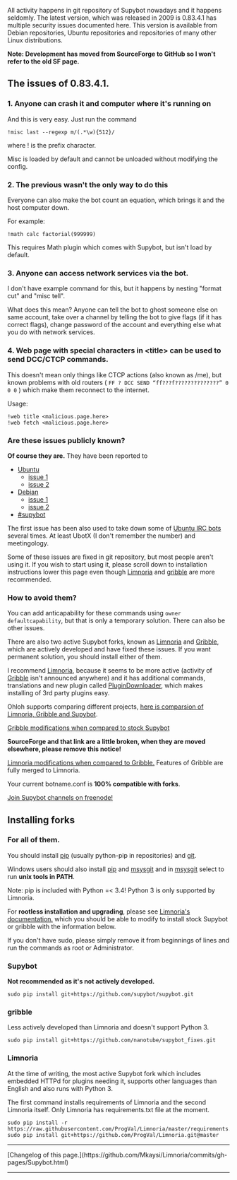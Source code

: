 <!DOCTYPE html>
<html>
<head>
<meta charset="UTF-8" />
<meta name="description" content="Supybot security issues," />
<meta name="keywords" content="Security,Issues,Supybot,crash,Debian,Ubuntu,IRC" />
<meta name="author" content="Mikaela Suomalainen" />
<link rel="canonical" href="https://mkaysi.github.io/limnoria/Supybot.html">
<title>Security issues of Supybot</title>
<link rel="stylesheet" type="text/css" href="css.css" />
<script>
(function(i,s,o,g,r,a,m){i['GoogleAnalyticsObject']=r;i[r]=i[r]||function(){
(i[r].q=i[r].q||[]).push(arguments)},i[r].l=1*new Date();a=s.createElement(o),
m=s.getElementsByTagName(o)[0];a.async=1;a.src=g;m.parentNode.insertBefore(a,m)
})(window,document,'script','//www.google-analytics.com/analytics.js','ga');
ga('create', 'UA-40171169-1', 'mkaysi.github.io');
ga('send', 'pageview');
</script>
</head>
<body>

All activity happens in git repository of Supybot nowadays and it happens 
seldomly. The latest version, which was released in 2009 is 0.83.4.1 
has multiple security issues documented here. This version is available 
from Debian repositories, Ubuntu repositories and repositories of many 
other Linux distributions.

**Note: Development has moved from SourceForge to GitHub so I won't refer 
to the old SF page.**

## The issues of 0.83.4.1.

### 1. Anyone can crash it and computer where it's running on

And this is very easy. Just run the command 

```
!misc last --regexp m/(.*\w){512}/
```

where ! is the prefix character.

Misc is loaded by default and cannot be unloaded without modifying the 
config.

### 2. The previous wasn't the only way to do this

Everyone can also make the bot count an equation, which brings it and the 
host computer down. 

For example:

```
!math calc factorial(999999)
```

This requires Math plugin which comes with Supybot, but isn't load by 
default.

### 3. Anyone can access network services via the bot.

I don't have example command for this, but it happens by nesting 
"format cut" and "misc tell". 

What does this mean? Anyone can tell the bot to ghost someone else on same 
account, take over a channel by telling the bot to give flags 
(if it has correct flags), change password of the account and everything 
else what you do with network services.

### 4. Web page with special characters in \<title\> can be used to send DCC/CTCP commands.

This doesn't mean only things like CTCP actions (also known as /me), 
but known problems with old routers ( `FF ? DCC SEND “ff???f??????????????” 0 0 0` ) 
which make them reconnect to the internet.

Usage:

```
!web title <malicious.page.here>
!web fetch <malicious.page.here>
```

### Are these issues publicly known?

**Of course they are.** They have been reported to

* [Ubuntu](https://ubuntu.com)
    * [issue 1](http://pad.lv/996947])
    * [issue 2](http://pad.lv/996950)
* [Debian](https://debian.org/)
    * [issue 1](https://bugs.debian.org/cgi-bin/bugreport.cgi?bug=672214)
    * [issue 2](https://bugs.debian.org/cgi-bin/bugreport.cgi?bug=672215)
* [#supybot](ircs://chat.freenode.net:6697/#supybot)


The first issue has been also used to take down some of 
[Ubuntu IRC bots](https://wiki.ubuntu.com/IRC/Bots) several times. 
At least UbotX (I don't remember the number) and meetingology.

Some of these issues are fixed in git repository, but most people aren't 
using it. If you wish to start using it, please scroll down to 
installation instructions lower this page even though [Limnoria] and 
[gribble] are more recommended.

### How to avoid them?

You can add anticapability for these commands using 
`owner defaultcapability`, but that is only a temporary solution. 
There can also be other issues.

There are also two active Supybot forks, known as [Limnoria] and 
[Gribble], which are actively developed and have fixed these issues. 
If you want permanent solution, you should install either of them.

I recommend [Limnoria], because it seems to be more active 
(activity of [Gribble] isn't announced anywhere) and it has additional 
commands, translations and new plugin called [PluginDownloader], which 
makes installing of 3rd party plugins easy. 

Ohloh supports comparing different projects, [here is comparsion of Limnoria, Gribble and Supybot](https://www.ohloh.net/p/compare?project_0=Limnoria&project_1=Gribble%3A+Support+Bottie&project_2=Supybot).

[Gribble modifications when compared to stock Supybot](https://sourceforge.net/p/gribble/wiki/Gribble_Project_Git_Repository/)

**SourceForge and that link are a little broken, when they are moved 
elsewhere, please remove this notice!**

[Limnoria modifications when compared to Gribble.](https://github.com/ProgVal/Limnoria/wiki/LGC) 
Features of Gribble are fully merged to Limnoria.

Your current botname.conf is **100% compatible with forks**.

[Join Supybot channels on freenode!](ircs://chat.freenode.net:6697/#supybot,#gribble,#limnoria)

[Limnoria]:https://github.com/ProgVal/Limnoria
[Gribble]:http://github.com/nanotube/supybot_fixed
[PluginDownloader]:https://github.com/ProgVal/Limnoria/tree/master/plugins/PluginDownloader

## Installing forks

### For all of them.

You should install [pip] (usually python-pip in repositories) and [git].

Windows users should also install [pip] and [msysgit] and in [msysgit] 
select to run **unix tools in PATH**.

Note: pip is included with Python =< 3.4! Python 3 is only supported by 
Limnoria.

For **rootless installation and upgrading**, please see 
[Limnoria's documentation.](http://supybot.aperio.fr/doc/use/install.html#local-installation) which you should be able to modify to install stock 
Supybot or gribble with the information below.

If you don't have sudo, please simply remove it from beginnings of lines 
and run the commands as root or Administrator.

[git]:http://git-scm.com/
[pip]:http://pip.readthedocs.org/en/latest/reference/pip_install.html
[msysgit]:https://msysgit.github.io/

### Supybot

**Not recommended as it's not actively developed.**

```
sudo pip install git+https://github.com/supybot/supybot.git
```

### gribble

Less actively developed than Limnoria and doesn't support Python 3.

```
sudo pip install git+https://github.com/nanotube/supybot_fixes.git
```

### Limnoria

At the time of writing, the most active Supybot fork which includes 
embedded HTTPd for plugins needing it, supports other languages than 
English and also runs with Python 3.

The first command installs requirements of Limnoria and the second 
Limnoria itself. Only Limnoria has requirements.txt file at the moment.

```
sudo pip install -r https://raw.githubusercontent.com/ProgVal/Limnoria/master/requirements.txt
sudo pip install git+https://github.com/ProgVal/Limnoria.git@master
```

<hr/>
[Changelog of this page.](https://github.com/Mkaysi/Limnoria/commits/gh-pages/Supybot.html)
<hr/>
</body>
</html>

